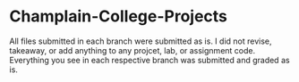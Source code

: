# Champlain-College-Projects
All files submitted in each branch were submitted as is. I did not revise, takeaway, or add anything to any projcet, lab, or assignment code. 
Everything you see in each respective branch was submitted and graded as is.
